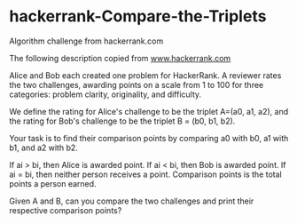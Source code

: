# hackerrank-Compare-the-Triplets
Algorithm challenge from hackerrank.com

The following description copied from www.hackerrank.com

Alice and Bob each created one problem for HackerRank. A reviewer rates the two challenges, awarding points on a scale from 1 to 100 for three categories: problem clarity, originality, and difficulty.

We define the rating for Alice's challenge to be the triplet A=(a0, a1, a2), and the rating for Bob's challenge to be the triplet B = (b0, b1, b2).

Your task is to find their comparison points by comparing a0 with b0, a1 with b1, and a2 with b2.

If ai > bi, then Alice is awarded  point.
If ai < bi, then Bob is awarded  point.
If ai = bi, then neither person receives a point.
Comparison points is the total points a person earned.

Given A and B, can you compare the two challenges and print their respective comparison points?
